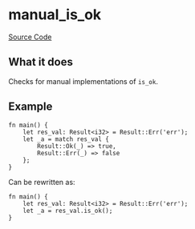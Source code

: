 # manual_is_ok

[Source Code](https://github.com/software-mansion/cairo-lint/tree/main/src/lints/manual/manual_is.rs#L136)

## What it does

Checks for manual implementations of `is_ok`.

## Example

```cairo
fn main() {
    let res_val: Result<i32> = Result::Err('err');
    let _a = match res_val {
        Result::Ok(_) => true,
        Result::Err(_) => false
    };
}
```

Can be rewritten as:

```cairo
fn main() {
    let res_val: Result<i32> = Result::Err('err');
    let _a = res_val.is_ok();
}
```
